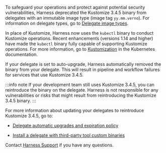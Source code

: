 To safeguard your operations and protect against potential security vulnerabilities, Harness deprecated the Kustomize 3.4.5 binary from delegates with an immutable image type (image tag `yy.mm.verno`). For information on delegate types, go to [Delegate image types](/docs/platform/delegates/delegate-concepts/delegate-image-types).

In place of Kustomize, Harness now uses the `kubectl` binary to conduct Kustomize operations. Recent enhancements (versions 1.14 and higher) have made the `kubectl` binary fully capable of supporting Kustomize operations. For more information, go to [Kustomization](https://kubernetes.io/docs/tasks/manage-kubernetes-objects/kustomization/) in the Kubernetes documentation.

If your delegate is set to auto-upgrade, Harness automatically removed the binary from your delegate. This will result in pipeline and workflow failures for services that use Kustomize 3.4.5. 

:::info note
If your development team still uses Kustomize 3.4.5, you can reintroduce the binary on the delegate. Harness is not responsible for any vulnerabilities or risks that might result from reintroducing the Kustomize 3.4.5 binary.
:::

For more information about updating your delegates to reintroduce Kustomize 3.4.5, go to:

- [Delegate automatic upgrades and expiration policy](/docs/platform/delegates/install-delegates/delegate-upgrades-and-expiration/)

- [Install a delegate with third-party tool custom binaries](/docs/platform/delegates/install-delegates/install-a-delegate-with-3-rd-party-tool-custom-binaries/)

Contact [Harness Support](mailto:support@harness.io) if you have any questions.
